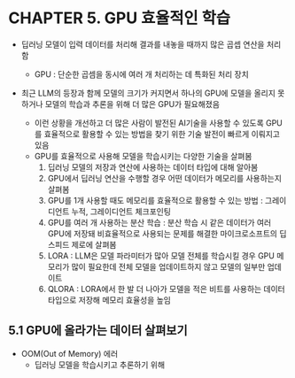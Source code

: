# CHAPTER 5. GPU 효율적인 학습
- 딥러닝 모델이 입력 데이터를 처리해 결과를 내놓을 때까지 많은 곱셉 연산을 처리함
  - GPU : 단순한 곱셈을 동시에 여러 개 처리하는 데 특화된 처리 장치

- 최근 LLM의 등장과 함께 모델의 크기가 커지면서 하나의 GPU에 모델을 올리지 못하거나 모델의 학습과 추론을 위해 더 많은 GPU가 필요해졌음
  - 이런 상황을 개선하고 더 많은 사람이 발전된 AI기술을 사용할 수 있도록 GPU를 효율적으로 활용할 수 있는 방법을 찾기 위한 기술 발전이 빠르게 이뤄지고 있음
  - GPU를 효율적으로 사용해 모델을 학습시키는 다양한 기술을 살펴봄
     1. 딥러닝 모델의 저장과 연산에 사용하는 데이터 타입에 대해 알아봄
     2. GPU에서 딥러닝 연산을 수행할 경우 어떤 데이터가 메모리를 사용하는지 살펴봄
     3. GPU를 1개 사용할 때도 메모리를 효율적으로 활용할 수 있는 방법 : 그레이디언트 누적, 그레이디언트 체크포인팅
     4. GPU를 여러 개 사용하는 분산 학습 : 분산 학습 시 같은 데이터가 여러 GPU에 저장돼 비효율적으로 사용되는 문제를 해결한 마이크로소프트의 딥스피드 제로에 살펴봄
     5. LORA : LLM은 모델 파라미터가 많아 모델 전체를 학습시킬 경우 GPU 메모리가 많이 필요한데 전체 모델을 업데이트하지 않고 모델의 일부만 업데이트
     6. QLORA : LORA에서 한 발 더 나아가 모델을 적은 비트를 사용하는 데이터 타입으로 저장해 메모리 효율성을 높임


## 5.1 GPU에 올라가는 데이터 살펴보기
- OOM(Out of Memory) 에러
  - 딥러닝 모델을 학습시키고 추론하기 위해 
